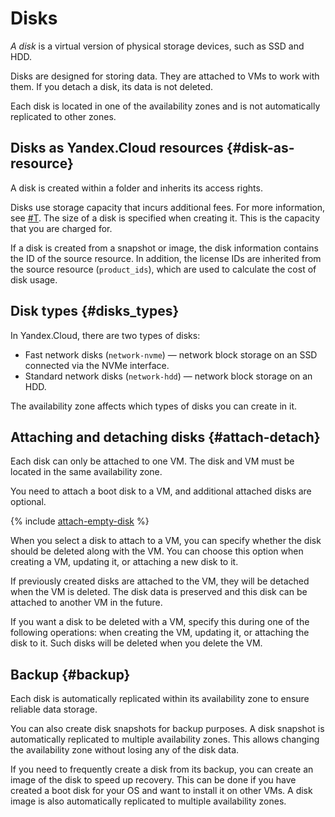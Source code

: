# Disks

_A disk_ is a virtual version of physical storage devices, such as SSD and HDD.

Disks are designed for storing data. They are attached to VMs to work with them. If you detach a disk, its data is not deleted.

Each disk is located in one of the availability zones and is not automatically replicated to other zones.

## Disks as Yandex.Cloud resources {#disk-as-resource}

A disk is created within a folder and inherits its access rights.

Disks use storage capacity that incurs additional fees. For more information, see [#T](../pricing.md). The size of a disk is specified when creating it. This is the capacity that you are charged for.

If a disk is created from a snapshot or image, the disk information contains the ID of the source resource. In addition, the license IDs are inherited from the source resource (`product_ids`), which are used to calculate the cost of disk usage.

## Disk types {#disks_types}

In Yandex.Cloud, there are two types of disks:

- Fast network disks (`network-nvme`) — network block storage on an SSD connected via the NVMe interface.
- Standard network disks (`network-hdd`) — network block storage on an HDD.

The availability zone affects which types of disks you can create in it.

## Attaching and detaching disks {#attach-detach}

Each disk can only be attached to one VM. The disk and VM must be located in the same availability zone.

You need to attach a boot disk to a VM, and additional attached disks are optional.

{% include [attach-empty-disk](../_includes_service/attach-empty-disk.md) %}

When you select a disk to attach to a VM, you can specify whether the disk should be deleted along with the VM. You can choose this option when creating a VM, updating it, or attaching a new disk to it.

If previously created disks are attached to the VM, they will be detached when the VM is deleted. The disk data is preserved and this disk can be attached to another VM in the future.

If you want a disk to be deleted with a VM, specify this during one of the following operations: when creating the VM, updating it, or attaching the disk to it. Such disks will be deleted when you delete the VM.

## Backup {#backup}

Each disk is automatically replicated within its availability zone to ensure reliable data storage.

You can also create disk snapshots for backup purposes. A disk snapshot is automatically replicated to multiple availability zones. This allows changing the availability zone without losing any of the disk data.

If you need to frequently create a disk from its backup, you can create an image of the disk to speed up recovery. This can be done if you have created a boot disk for your OS and want to install it on other VMs. A disk image is also automatically replicated to multiple availability zones.

